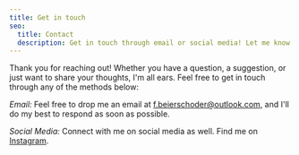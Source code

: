 ```yaml
---
title: Get in touch
seo:
  title: Contact
  description: Get in touch through email or social media! Let me know how I can help.
---
```


Thank you for reaching out! Whether you have a question, a suggestion, or just want to share your thoughts, I'm all ears. Feel free to get in touch through any of the methods below:

_Email:_
Feel free to drop me an email at [f.beierschoder@outlook.com](mailto:f.beierschoder@outlook.com), and I'll do my best to respond as soon as possible.

_Social Media:_
Connect with me on social media as well. Find me on [Instagram](https://www.instagram.com/fabian.b_26/).
